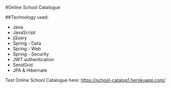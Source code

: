 #Online School Catalogue

##Technology used:

- Java
- JavaScript
- jQuery
- Spring - Data
- Spring - Web
- Spring - Security
- JWT authentication
- SendGrid
- JPA & Hibernate


Test Online School Catalogue here: https://school-catalog1.herokuapp.com/
